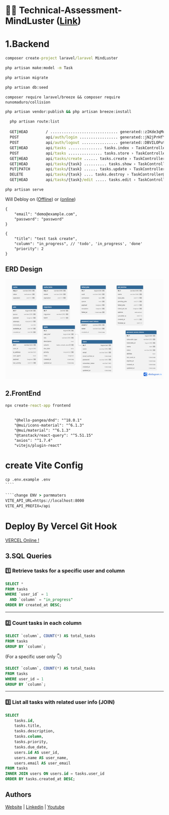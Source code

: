 # 👨&zwj;💻 Technical-Assessment-MindLuster ([Link](https://www.notion.so/Full-Stack-Developer-Assessment-Task-23024253613480749effdc8ed8efe2ee))

# 1.Backend

```cmd
composer create-project laravel/laravel MindLuster
```

```cmd
php artisan make:model -m Task
```

```cmd
php artisan migrate
```

```cmd
php artisan db:seed
```

```composer
composer require laravel/breeze && composer require nunomaduro/collision
```

```cmd
php artisan vendor:publish && php artisan breeze:install
```

```cmd
  php artisan route:list

  GET|HEAD        / .............................. generated::zIKde3qMuMYJtul8
  POST            api/auth/login ................. generated::jN2jPrHfY0Hk0GsR
  POST            api/auth/logout ................ generated::DBVILOPutwY82zBh
  GET|HEAD        api/tasks ............... tasks.index › TaskController@index
  POST            api/tasks ............... tasks.store › TaskController@store
  GET|HEAD        api/tasks/create ...... tasks.create › TaskController@create
  GET|HEAD        api/tasks/{task} .......... tasks.show › TaskController@show
  PUT|PATCH       api/tasks/{task} ...... tasks.update › TaskController@update
  DELETE          api/tasks/{task} .... tasks.destroy › TaskController@destroy
  GET|HEAD        api/tasks/{task}/edit ..... tasks.edit › TaskController@edit
```

```cmd
php artisan serve
```

Will Debloy on ([Offline](http://localhost:8000)) or ([online](https://task.fadaa-marketing.com/request-docs/))

```Demo auth :post | endpoint :  api/auth/login
{
    "email": "demo@example.com",
    "password": "password"
}
```

```Demo Product :post | endpoint : api/tasks  | edit-endpoint: api/tasks/46
{
    "title": "test task create",
    "column": "in_progress", // 'todo', 'in_progress', 'done'
    "priority": 2
}
```

## ERD Design

![alt text](https://raw.githubusercontent.com/yahongie2014/Technical-Assessment-MindLuster/refs/heads/main/TASK%20DIAGRAM.png)

## 2.FrontEnd

```cmd
npx create-react-app frontend
```

```list of packages

    "@hello-pangea/dnd": "^18.0.1"
    "@mui/icons-material": "^6.1.3"
    "@mui/material": "^6.1.3"
    "@tanstack/react-query": "^5.51.15"
    "axios": "^1.7.4"
    "vitejs/plugin-react"

```

# create Vite Config

`````cmd
cp .env.example .env
````

````change ENV > parmmaters
VITE_API_URL=https://localhost:8000
VITE_API_PREFIX=/api
`````

# Deploy By Vercel Git Hook

[VERCEL Online !](https://technical-assessment-mind-luster.vercel.app/)

## 3.SQL Queries

### 1️⃣ Retrieve tasks for a specific user and column

```sql
SELECT *
FROM tasks
WHERE `user_id` = 1
  AND `column` = "in_progress"
ORDER BY created_at DESC;
```

---

### 2️⃣ Count tasks in each column

```sql
SELECT `column`, COUNT(*) AS total_tasks
FROM tasks
GROUP BY `column`;
```

(For a specific user only 👇)

```sql
SELECT `column`, COUNT(*) AS total_tasks
FROM tasks
WHERE user_id = 1
GROUP BY `column`;
```

---

### 3️⃣ List all tasks with related user info (JOIN)

```sql
SELECT
    tasks.id,
    tasks.title,
    tasks.description,
    tasks.column,
    tasks.priority,
    tasks.due_date,
    users.id AS user_id,
    users.name AS user_name,
    users.email AS user_email
FROM tasks
INNER JOIN users ON users.id = tasks.user_id
ORDER BY tasks.created_at DESC;
```

## Authors

[Website](https://www.coder79.me/)
| [Linkedin](https://www.linkedin.com/in/devahmedsaeed/)
| [Youtube](https://www.youtube.com/AhmedSaeedcoder79/)
